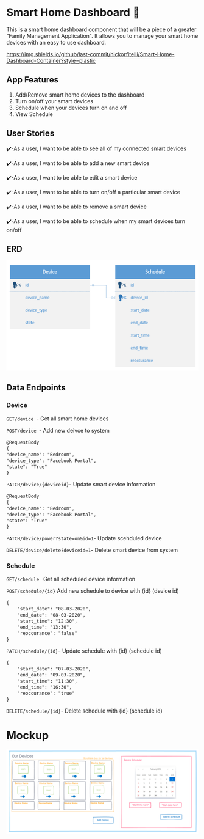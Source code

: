 # Smart Home Dashboard :iphone:

This is a smart home dashboard component that will be a piece of a greater "Family Management Application". It allows you to manage your smart home devices with an easy to use dashboard.

https://img.shields.io/github/last-commit/nickorfitelli/Smart-Home-Dashboard-Container?style=plastic


## App Features
1) Add/Remove smart home devices to the dashboard
2) Turn on/off your smart devices
3) Schedule when your devices turn on and off
4) View Schedule

## User Stories
:heavy_check_mark:-As a user, I want to be able to see all of my connected smart devices

:heavy_check_mark:-As a user, I want to be able to add a new smart device

:heavy_check_mark:-As a user, I want to be able to edit a smart device

:heavy_check_mark:-As a user, I want to be able to turn on/off a particular smart device

:heavy_check_mark:-As a user, I want to be able to remove a smart device

:heavy_check_mark:-As a user, I want to be able to schedule when my smart devices turn on/off

## ERD

![Image of Erd](https://github.com/nickorfitelli/Smart-Home-Dashboard-Container/blob/master/erd.png)


## Data Endpoints

### Device

`GET/device `- Get all smart home devices

`POST/device `- Add new deivce to system 

```
@RequestBody
{
"device_name": "Bedroom",
"device_type": "Facebook Portal",
"state": "True"
}
```

`PATCH/device/{deviceid}`- Update smart device information

```
@RequestBody
{
"device_name": "Bedroom",
"device_type": "Facebook Portal",
"state": "True"
}
```

`PATCH/device/power?state=on&id=1`- Update scehduled device

`DELETE/device/delete?deviceid=1`- Delete smart device from system

### Schedule

`GET/schedule ` Get all scheduled device information

`POST/schedule/{id}` Add new schedule to device with {id} (device id)

```
{
    "start_date": "08-03-2020",
    "end_date": "08-03-2020",
    "start_time": "12:30",
    "end_time": "13:30",
    "reoccurance": "false"
}
```

`PATCH/schedule/{id}`- Update schedule with {id} (schedule id)

```
{
    "start_date": "07-03-2020",
    "end_date": "09-03-2020",
    "start_time": "11:30",
    "end_time": "16:30",
    "reoccurance": "true"
}
```

`DELETE/schedule/{id}`- Delete schedule with {id} (schedule id)

# Mockup


![Image of Proto](https://github.com/nickorfitelli/Smart-Home-Dashboard-Container/blob/master/proto.png)

